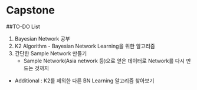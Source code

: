 # Capstone
##TO-DO List
1. Bayesian Network 공부
2. K2 Algorithm - Bayesian Network Learning을 위한 알고리즘
3. 간단한 Sample Network 만들기
	- Sample Network(Asia network 등)으로 얻은 데이터로 Network를 다시 만드는 것까지
- Additional : K2를 제외한 다른 BN Learning 알고리즘 찾아보기